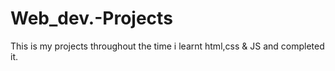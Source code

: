 # Web_dev.-Projects
 This is my projects throughout the time i learnt html,css & JS and completed it.

